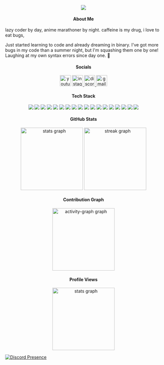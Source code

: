 <p align="center">
  <img src="https://capsule-render.vercel.app/api?type=waving&height=300&color=gradient&text=Welcome%20to%20my%20profile&descAlignY=0&section=header&descAlign=100"/>
</p>

<h4 align="center">About Me</h4>

lazy coder by day, anime marathoner by night. caffeine is my drug, i love to eat bugs,

Just started learning to code and already dreaming in binary. I've got more bugs in my code than a summer night, but I'm squashing them one by one! Laughing at my own syntax errors since day one. 🐛

<h4 align="center">Socials</h4>

<div align="center">
  <img src="https://img.shields.io/static/v1?message=Youtube&logo=youtube&label=&color=000&logoColor=pink&labelColor=&style=for-the-badge" height="35" alt="youtube logo"  />
  <a href="https://www.instagram.com/himitsu.95/" target="_blank">
    <img src="https://img.shields.io/static/v1?message=Instagram&logo=instagram&label=&color=000&logoColor=pink&labelColor=&style=for-the-badge" height="35" alt="instagram logo"  />
  </a>
  <a href="https://discord.gg/nextezza-821061664354205806" target="_blank">
    <img src="https://img.shields.io/static/v1?message=Discord&logo=discord&label=&color=000&logoColor=pink&labelColor=&style=for-the-badge" height="35" alt="discord logo"  />
  </a>
  <img src="https://img.shields.io/static/v1?message=Gmail&logo=gmail&label=&color=000&logoColor=pink&labelColor=&style=for-the-badge" height="35" alt="gmail logo"  />
</div>

<h4 align="center">Tech Stack</h4>

<div align="center">
  <img src="https://img.shields.io/badge/Cloudflare-F38020?style=for-the-badge&logo=Cloudflare&logoColor=white" />
  <img src="https://img.shields.io/badge/Google%20Cloud-%234285F4.svg?style=for-the-badge&logo=google-cloud&logoColor=white" />
  <img src="https://img.shields.io/badge/javascript-%23323330.svg?style=for-the-badge&logo=javascript&logoColor=%23F7DF1E" />
  <img src="https://img.shields.io/badge/html5-%23E34F26.svg?style=for-the-badge&logo=html5&logoColor=white" />
  <img src="https://img.shields.io/badge/netlify-%23000000.svg?style=for-the-badge&logo=netlify&logoColor=#00C7B7" />
  <img src="https://img.shields.io/badge/heroku-%23430098.svg?style=for-the-badge&logo=heroku&logoColor=white" />
  <img src="https://img.shields.io/badge/AWS-%23FF9900.svg?style=for-the-badge&logo=amazon-aws&logoColor=white" />
  <img src="https://img.shields.io/badge/Oracle-F80000?style=for-the-badge&logo=oracle&logoColor=white" />
  <img src="https://img.shields.io/badge/Next-black?style=for-the-badge&logo=next.js&logoColor=white" />
  <img src="https://img.shields.io/badge/NPM-%23000000.svg?style=for-the-badge&logo=npm&logoColor=white" />
  <img src="https://img.shields.io/badge/react-%2320232a.svg?style=for-the-badge&logo=react&logoColor=%2361DAFB" />
  <img src="https://img.shields.io/badge/bootstrap-%23563D7C.svg?style=for-the-badge&logo=bootstrap&logoColor=white" />
  <img src="https://img.shields.io/badge/yarn-%232C8EBB.svg?style=for-the-badge&logo=yarn&logoColor=white" />
  <img src="https://img.shields.io/badge/mysql-%2300f.svg?style=for-the-badge&logo=mysql&logoColor=white" />
  <img src="https://img.shields.io/badge/MongoDB-%234ea94b.svg?style=for-the-badge&logo=mongodb&logoColor=white" />
  <img src="https://img.shields.io/badge/Canva-%2300C4CC.svg?style=for-the-badge&logo=Canva&logoColor=white" />
  <img src="https://img.shields.io/badge/docker-%230db7ed.svg?style=for-the-badge&logo=docker&logoColor=white" />
  <img src="https://img.shields.io/badge/Portfolio-%23000000.svg?style=for-the-badge&logo=firefox&logoColor=#FF7139" />
</div>

<h4 align="center">GitHub Stats</h4>

<div align="center">
  <img src="https://github-readme-stats.vercel.app/api?username=himitsu95&hide_title=false&hide_rank=false&show_icons=true&include_all_commits=true&count_private=true&disable_animations=false&theme=dracula&locale=en&hide_border=true" height="200" alt="stats graph"  />
  <img src="https://streak-stats.demolab.com?user=himitsu95&locale=en&mode=daily&theme=dracula&hide_border=true&border_radius=5" height="200" alt="streak graph"  />
</div>

<h4 align="center">Contribution Graph</h4>

<div align="center">
  <img src="https://github-readme-activity-graph.vercel.app/graph?username=himitsu95&hide_border=true" height="200" alt="activity-graph graph"  />
</div>

<h4 align="center">Profile Views</h4>

<div align="center">
  <img src="https://count.getloli.com/get/@himanshu-137?theme=gelbooru" height="200" alt="stats graph"  />
</div>

[![Discord Presence](https://lanyard.cnrad.dev/api/733001033135161404)](https://discord.com/users/733001033135161404)

